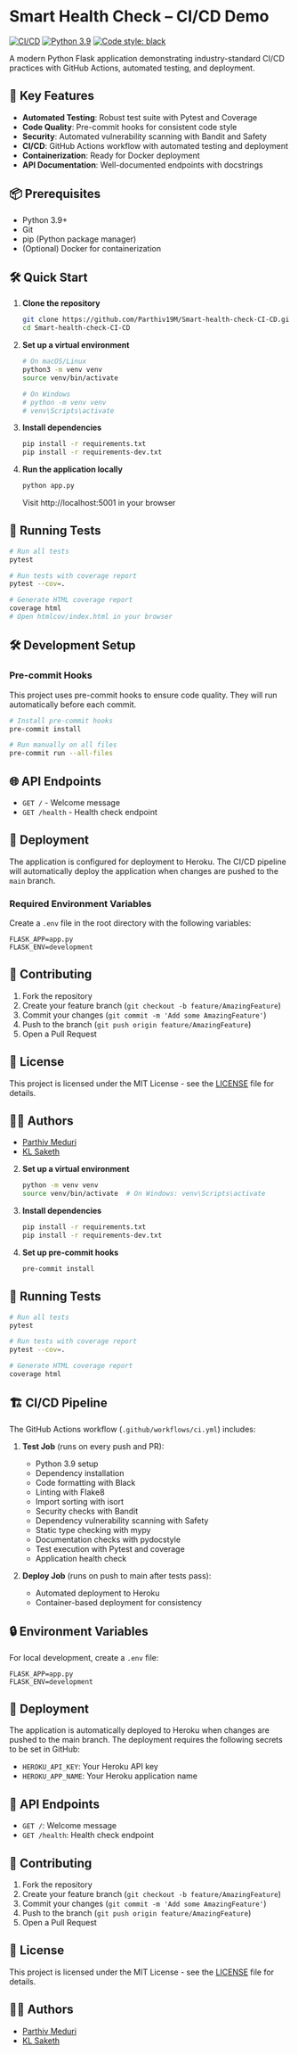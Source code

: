 # Smart Health Check – CI/CD Demo

[![CI/CD](https://github.com/Parthiv19M/Smart-health-check-CI-CD/actions/workflows/ci.yml/badge.svg)](https://github.com/Parthiv19M/Smart-health-check-CI-CD/actions)
[![Python 3.9](https://img.shields.io/badge/python-3.9-blue.svg)](https://www.python.org/downloads/)
[![Code style: black](https://img.shields.io/badge/code%20style-black-000000.svg)](https://github.com/psf/black)

A modern Python Flask application demonstrating industry-standard CI/CD practices with GitHub Actions, automated testing, and deployment.

## 🚀 Key Features

- **Automated Testing**: Robust test suite with Pytest and Coverage
- **Code Quality**: Pre-commit hooks for consistent code style
- **Security**: Automated vulnerability scanning with Bandit and Safety
- **CI/CD**: GitHub Actions workflow with automated testing and deployment
- **Containerization**: Ready for Docker deployment
- **API Documentation**: Well-documented endpoints with docstrings

## 📦 Prerequisites

- Python 3.9+
- Git
- pip (Python package manager)
- (Optional) Docker for containerization

## 🛠️ Quick Start

1. **Clone the repository**
   ```bash
   git clone https://github.com/Parthiv19M/Smart-health-check-CI-CD.git
   cd Smart-health-check-CI-CD
   ```

2. **Set up a virtual environment**
   ```bash
   # On macOS/Linux
   python3 -m venv venv
   source venv/bin/activate
   
   # On Windows
   # python -m venv venv
   # venv\Scripts\activate
   ```

3. **Install dependencies**
   ```bash
   pip install -r requirements.txt
   pip install -r requirements-dev.txt
   ```

4. **Run the application locally**
   ```bash
   python app.py
   ```
   Visit http://localhost:5001 in your browser

## 🧪 Running Tests

```bash
# Run all tests
pytest

# Run tests with coverage report
pytest --cov=.

# Generate HTML coverage report
coverage html
# Open htmlcov/index.html in your browser
```

## 🛠 Development Setup

### Pre-commit Hooks
This project uses pre-commit hooks to ensure code quality. They will run automatically before each commit.

```bash
# Install pre-commit hooks
pre-commit install

# Run manually on all files
pre-commit run --all-files
```

## 🌐 API Endpoints

- `GET /` - Welcome message
- `GET /health` - Health check endpoint

## 🚀 Deployment

The application is configured for deployment to Heroku. The CI/CD pipeline will automatically deploy the application when changes are pushed to the `main` branch.

### Required Environment Variables

Create a `.env` file in the root directory with the following variables:

```env
FLASK_APP=app.py
FLASK_ENV=development
```

## 🤝 Contributing

1. Fork the repository
2. Create your feature branch (`git checkout -b feature/AmazingFeature`)
3. Commit your changes (`git commit -m 'Add some AmazingFeature'`)
4. Push to the branch (`git push origin feature/AmazingFeature`)
5. Open a Pull Request

## 📄 License

This project is licensed under the MIT License - see the [LICENSE](LICENSE) file for details.

## 👨‍💻 Authors

- [Parthiv Meduri](https://github.com/Parthiv19M)
- [KL Saketh](https://github.com/klsaketh7-psl)

2. **Set up a virtual environment**
   ```bash
   python -m venv venv
   source venv/bin/activate  # On Windows: venv\Scripts\activate
   ```

3. **Install dependencies**
   ```bash
   pip install -r requirements.txt
   pip install -r requirements-dev.txt
   ```

4. **Set up pre-commit hooks**
   ```bash
   pre-commit install
   ```

## 🧪 Running Tests

```bash
# Run all tests
pytest

# Run tests with coverage report
pytest --cov=.

# Generate HTML coverage report
coverage html
```

## 🏗️ CI/CD Pipeline

The GitHub Actions workflow (`.github/workflows/ci.yml`) includes:

1. **Test Job** (runs on every push and PR):
   - Python 3.9 setup
   - Dependency installation
   - Code formatting with Black
   - Linting with Flake8
   - Import sorting with isort
   - Security checks with Bandit
   - Dependency vulnerability scanning with Safety
   - Static type checking with mypy
   - Documentation checks with pydocstyle
   - Test execution with Pytest and coverage
   - Application health check

2. **Deploy Job** (runs on push to main after tests pass):
   - Automated deployment to Heroku
   - Container-based deployment for consistency

## 🔒 Environment Variables

For local development, create a `.env` file:

```env
FLASK_APP=app.py
FLASK_ENV=development
```

## 🚀 Deployment

The application is automatically deployed to Heroku when changes are pushed to the main branch. The deployment requires the following secrets to be set in GitHub:

- `HEROKU_API_KEY`: Your Heroku API key
- `HEROKU_APP_NAME`: Your Heroku application name

## 📝 API Endpoints

- `GET /`: Welcome message
- `GET /health`: Health check endpoint

## 🤝 Contributing

1. Fork the repository
2. Create your feature branch (`git checkout -b feature/AmazingFeature`)
3. Commit your changes (`git commit -m 'Add some AmazingFeature'`)
4. Push to the branch (`git push origin feature/AmazingFeature`)
5. Open a Pull Request

## 📄 License

This project is licensed under the MIT License - see the [LICENSE](LICENSE) file for details.

## 👨‍💻 Authors

- [Parthiv Meduri](https://github.com/Parthiv19M)
- [KL Saketh](https://github.com/klsaketh7-psl)
